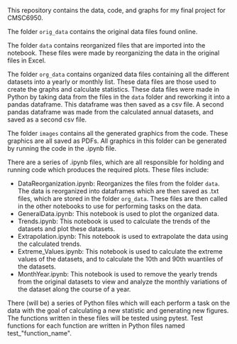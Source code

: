 This repository contains the data, code, and graphs for my final project for CMSC6950.



The folder `orig_data` contains the original data files found online.

The folder `data` contains reorganized files that are imported into the notebook. These files were made by reorganizing the data in the original files in Excel.

The folder `org_data` contains organized data files containing all the different datasets into a yearly or monthly list. These data files are those used to create the graphs and calculate statistics. These data files were made in Python by taking data from the files in the `data` folder and reworking it into a pandas dataframe. This dataframe was then saved as a csv file. A second pandas dataframe was made from the calculated annual datasets, and saved as a second csv file.

The folder `images` contains all the generated graphics from the code. These graphics are all saved as PDFs. All graphics in this folder can be generated by running the code in the .ipynb file.

There are a series of .ipynb files, which are all responsible for holding and running code which produces the required plots. These files include:
* DataReorganization.ipynb: Reorganizes the files from the folder `data`. The data is reorganized into dataframes which are then saved as .txt files, which are stored in the folder `org_data`. These files are then called in the other notebooks to use for performing tasks on the data.
* GeneralData.ipynb: This notebook is used to plot the organized data. 
* Trends.ipynb: This notebook is used to calculate the trends of the datasets and plot these datasets.
* Extrapolation.ipynb: This notebook is used to extrapolate the data using the calculated trends.
* Extreme_Values.ipynb: This notebook is used to calculate the extreme values of the datasets, and to calculate the 10th and 90th wuantiles of the datasets.
* MonthYear.ipynb: This notebook is used to remove the yearly trends from the original datasets to view and analyze the monthly variations of the dataset along the course of a year.

There (will be) a series of Python files which will each perform a task on the data with the goal of calculating a new statistic and generating new figures. The functions written in these files will be tested using pytest. Test functions for each function are written in Python files named test_"function_name".
